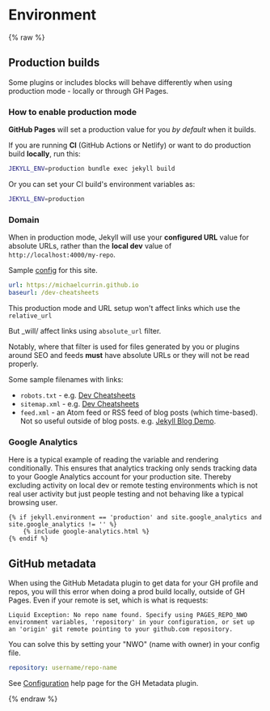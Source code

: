 # Environment


{% raw %}

## Production builds

Some plugins or includes blocks will behave differently when using production mode - locally or through GH Pages.

### How to enable production mode

**GitHub Pages** will set a production value for you _by default_ when it builds.

If you are running **CI** (GitHub Actions or Netlify) or want to do production build **locally**, run this:

```sh
JEKYLL_ENV=production bundle exec jekyll build
```

Or you can set your CI build's environment variables as:

```sh
JEKYLL_ENV=production
```

### Domain

When in production mode, Jekyll will use your **configured URL** value for absolute URLs, rather than the **local dev** value of `http://localhost:4000/my-repo`.

Sample [config](https://github.com/MichaelCurrin/dev-cheatsheets/blob/master/_config.yml) for this site.

```yaml
url: https://michaelcurrin.github.io
baseurl: /dev-cheatsheets
```

This production mode and URL setup won't affect links which use the `relative_url`

But _will/ affect links using `absolute_url` filter. 

Notably, where that filter is used for files generated by you or plugins around SEO and feeds **must** have absolute URLs or they will not be read properly.

Some sample filenames with links:

- `robots.txt` - e.g. [Dev Cheatsheets](https://michaelcurrin.github.io/dev-cheatsheets/robots.txt)
- `sitemap.xml` - e.g. [Dev Cheatsheets](https://michaelcurrin.github.io/dev-cheatsheets/sitemap.xml)
- `feed.xml` - an Atom feed or RSS feed of blog posts (which time-based). Not so useful outside of blog posts. e.g. [Jekyll Blog Demo](https://michaelcurrin.github.io/jekyll-blog-demo/feed.xml).

### Google Analytics

Here is a typical example of reading the variable and rendering conditionally. This ensures that analytics tracking only sends tracking data to your Google Analytics account for your production site. Thereby excluding activity on local dev or remote testing environments which is not real user activity but just people testing and not behaving like a typical browsing user.

```liquid
{% if jekyll.environment == 'production' and site.google_analytics and site.google_analytics != '' %}
    {% include google-analytics.html %}
{% endif %}
```


## GitHub metadata

When using the GitHub Metadata plugin to get data for your GH profile and repos, you will this error when doing a prod build locally, outside of GH Pages. Even if your remote is set, which is what is requests:

```
Liquid Exception: No repo name found. Specify using PAGES_REPO_NWO environment variables, 'repository' in your configuration, or set up an 'origin' git remote pointing to your github.com repository.
```

You can solve this by setting your "NWO" (name with owner) in your config file.

```yaml
repository: username/repo-name
```

See [Configuration](https://jekyll.github.io/github-metadata/configuration/) help page for the GH Metadata plugin.

{% endraw %}
